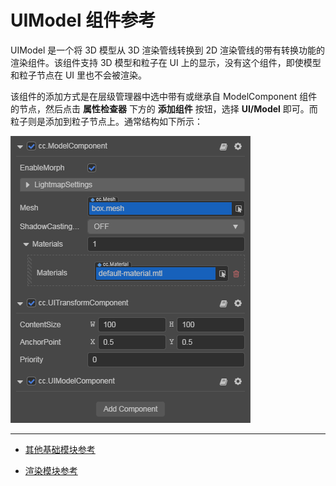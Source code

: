 # UIModel 组件参考

UIModel 是一个将 3D 模型从 3D 渲染管线转换到 2D 渲染管线的带有转换功能的渲染组件。该组件支持 3D 模型和粒子在 UI 上的显示，没有这个组件，即使模型和粒子节点在 UI 里也不会被渲染。

该组件的添加方式是在层级管理器中选中带有或继承自 ModelComponent 组件的节点，然后点击 **属性检查器** 下方的 **添加组件** 按钮，选择 **UI/Model** 即可。而粒子则是添加到粒子节点上。通常结构如下所示：

![ui-model-hierachy](uimodel/ui-model-hierarchy.png)

---

- [其他基础模块参考](base-component.md)

- [渲染模块参考](render-component.md)
